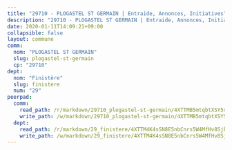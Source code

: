 ```yaml
---
title: "29710 - PLOGASTEL ST GERMAIN | Entraide, Annonces, Initiatives"
description: "29710 - PLOGASTEL ST GERMAIN | Entraide, Annonces, Initiatives"
date: 2020-01-11T14:09:21+09:00
collapsible: false
layout: commune
comm:
  nom: "PLOGASTEL ST GERMAIN"
  slug: plogastel-st-germain
  cp: "29710"
dept:
  nom: "Finistère"
  slug: finistere
  num: "29"
peerpad:
  comm:
    read_path: /r/markdown/29710_plogastel-st-germain/4XTTMB5mtqbtXSY5sHsZhjvY1bdG2i5KoAb8AYNWXKXB4Tu7Q
    write_path: /w/markdown/29710_plogastel-st-germain/4XTTMB5mtqbtXSY5sHsZhjvY1bdG2i5KoAb8AYNWXKXB4Tu7Q-K3TgV8HjS8qmUR7Ay6CgzjRj1pukjxiSmahXSrH995q9QtzjigJKLUNAn4HSb9maELvCmNeDBBsVkpfCpp8vJmYFG91wJugkP96q2Azynksayj1tiqBZcJ7H42YAD6oy7VFvbrC2
  dept:
    read_path: /r/markdown/29_finistere/4XTTM4K4sSN8E5nbCnrs5W4MfHv8SjkZXZkMiZwJKZCUFreuC
    write_path: /w/markdown/29_finistere/4XTTM4K4sSN8E5nbCnrs5W4MfHv8SjkZXZkMiZwJKZCUFreuC-K3TgUmttHvLKDBu5vxQ3oPzTia91UxXiaB3vEFjsHJiDiJD9aQfr6ibvcPa75Eo3oX7ob78s9tVxCKrtPM9bLAmDziVCSFjEgZbp3rqL8Ji8Q5aZhxfTcqkGX75WxHS6TQxtiQQ6
---
```


